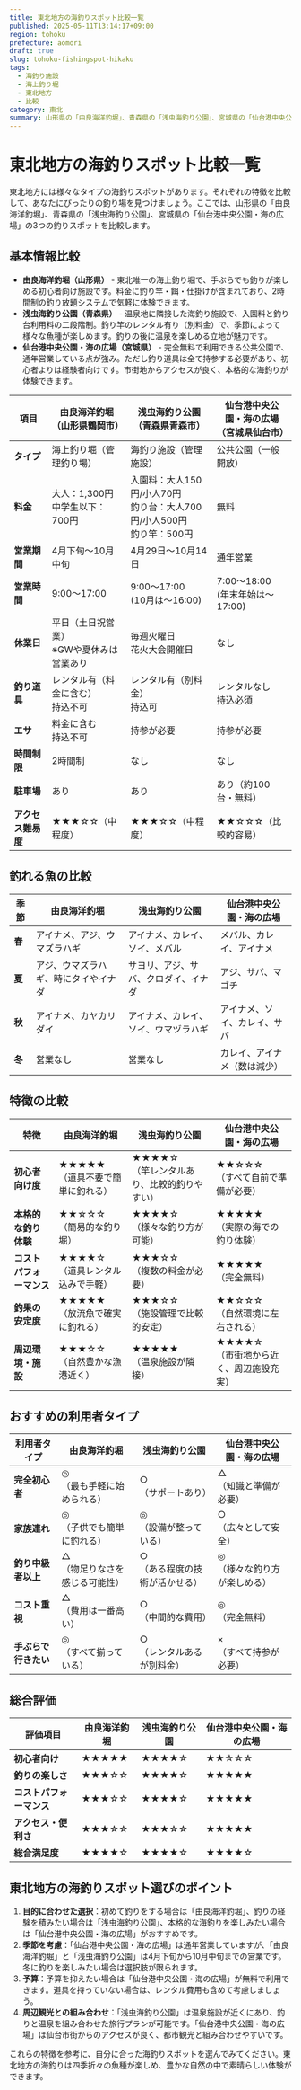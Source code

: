 ```yaml
---
title: 東北地方の海釣りスポット比較一覧
published: 2025-05-11T13:14:17+09:00
region: tohoku
prefecture: aomori
draft: true
slug: tohoku-fishingspot-hikaku
tags:
  - 海釣り施設
  - 海上釣り堀
  - 東北地方
  - 比較
category: 東北
summary: 山形県の「由良海洋釣堀」、青森県の「浅虫海釣り公園」、宮城県の「仙台港中央公園・海の広場」の3つの釣りスポットを比較します。
---
```

# 東北地方の海釣りスポット比較一覧

東北地方には様々なタイプの海釣りスポットがあります。それぞれの特徴を比較して、あなたにぴったりの釣り場を見つけましょう。ここでは、山形県の「由良海洋釣堀」、青森県の「浅虫海釣り公園」、宮城県の「仙台港中央公園・海の広場」の3つの釣りスポットを比較します。

## 基本情報比較

- **由良海洋釣堀（山形県）** - 東北唯一の海上釣り堀で、手ぶらでも釣りが楽しめる初心者向け施設です。料金に釣り竿・餌・仕掛けが含まれており、2時間制の釣り放題システムで気軽に体験できます。
- **浅虫海釣り公園（青森県）** - 温泉地に隣接した海釣り施設で、入園料と釣り台利用料の二段階制。釣り竿のレンタル有り（別料金）で、季節によって様々な魚種が楽しめます。釣りの後に温泉を楽しめる立地が魅力です。
- **仙台港中央公園・海の広場（宮城県）** - 完全無料で利用できる公共公園で、通年営業している点が強み。ただし釣り道具は全て持参する必要があり、初心者よりは経験者向けです。市街地からアクセスが良く、本格的な海釣りが体験できます。

|項目|由良海洋釣堀<br>（山形県鶴岡市）|浅虫海釣り公園<br>（青森県青森市）|仙台港中央公園・海の広場<br>（宮城県仙台市）|
|---|---|---|---|
|**タイプ**|海上釣り堀（管理釣り場）|海釣り施設（管理施設）|公共公園（一般開放）|
|**料金**|大人：1,300円<br>中学生以下：700円|入園料：大人150円/小人70円<br>釣り台：大人700円/小人500円<br>釣り竿：500円|無料|
|**営業期間**|4月下旬～10月中旬|4月29日～10月14日|通年営業|
|**営業時間**|9:00～17:00|9:00～17:00<br>(10月は～16:00)|7:00～18:00<br>(年末年始は～17:00)|
|**休業日**|平日（土日祝営業）<br>※GWや夏休みは営業あり|毎週火曜日<br>花火大会開催日|なし|
|**釣り道具**|レンタル有（料金に含む）<br>持込不可|レンタル有（別料金）<br>持込可|レンタルなし<br>持込必須|
|**エサ**|料金に含む<br>持込不可|持参が必要|持参が必要|
|**時間制限**|2時間制|なし|なし|
|**駐車場**|あり|あり|あり（約100台・無料）|
|**アクセス難易度**|★★★☆☆（中程度）|★★★☆☆（中程度）|★★☆☆☆（比較的容易）|

## 釣れる魚の比較

|季節|由良海洋釣堀|浅虫海釣り公園|仙台港中央公園・海の広場|
|---|---|---|---|
|**春**|アイナメ、アジ、ウマズラハギ|アイナメ、カレイ、ソイ、メバル|メバル、カレイ、アイナメ|
|**夏**|アジ、ウマズラハギ、時にタイやイナダ|サヨリ、アジ、サバ、クロダイ、イナダ|アジ、サバ、マゴチ|
|**秋**|アイナメ、カヤカリダイ|アイナメ、カレイ、ソイ、ウマヅラハギ|アイナメ、ソイ、カレイ、サバ|
|**冬**|営業なし|営業なし|カレイ、アイナメ（数は減少）|

## 特徴の比較

|特徴|由良海洋釣堀|浅虫海釣り公園|仙台港中央公園・海の広場|
|---|---|---|---|
|**初心者向け度**|★★★★★<br>（道具不要で簡単に釣れる）|★★★★☆<br>（竿レンタルあり、比較的釣りやすい）|★★☆☆☆<br>（すべて自前で準備が必要）|
|**本格的な釣り体験**|★★☆☆☆<br>（簡易的な釣り堀）|★★★★☆<br>（様々な釣り方が可能）|★★★★★<br>（実際の海での釣り体験）|
|**コストパフォーマンス**|★★★★☆<br>（道具レンタル込みで手軽）|★★★☆☆<br>（複数の料金が必要）|★★★★★<br>（完全無料）|
|**釣果の安定度**|★★★★★<br>（放流魚で確実に釣れる）|★★★☆☆<br>（施設管理で比較的安定）|★★☆☆☆<br>（自然環境に左右される）|
|**周辺環境・施設**|★★★☆☆<br>（自然豊かな漁港近く）|★★★★★<br>（温泉施設が隣接）|★★★★☆<br>（市街地から近く、周辺施設充実）|

## おすすめの利用者タイプ

|利用者タイプ|由良海洋釣堀|浅虫海釣り公園|仙台港中央公園・海の広場|
|---|---|---|---|
|**完全初心者**|◎<br>（最も手軽に始められる）|○<br>（サポートあり）|△<br>（知識と準備が必要）|
|**家族連れ**|◎<br>（子供でも簡単に釣れる）|◎<br>（設備が整っている）|○<br>（広々として安全）|
|**釣り中級者以上**|△<br>（物足りなさを感じる可能性）|○<br>（ある程度の技術が活かせる）|◎<br>（様々な釣り方が楽しめる）|
|**コスト重視**|△<br>（費用は一番高い）|○<br>（中間的な費用）|◎<br>（完全無料）|
|**手ぶらで行きたい**|◎<br>（すべて揃っている）|○<br>（レンタルあるが別料金）|×<br>（すべて持参が必要）|

## 総合評価

|評価項目|由良海洋釣堀|浅虫海釣り公園|仙台港中央公園・海の広場|
|---|---|---|---|
|**初心者向け**|★★★★★|★★★★☆|★★☆☆☆|
|**釣りの楽しさ**|★★★☆☆|★★★★☆|★★★★★|
|**コストパフォーマンス**|★★★☆☆|★★★★☆|★★★★★|
|**アクセス・便利さ**|★★★☆☆|★★★☆☆|★★★★★|
|**総合満足度**|★★★★☆|★★★★☆|★★★★☆|

## 東北地方の海釣りスポット選びのポイント

1. **目的に合わせた選択**：初めて釣りをする場合は「由良海洋釣堀」、釣りの経験を積みたい場合は「浅虫海釣り公園」、本格的な海釣りを楽しみたい場合は「仙台港中央公園・海の広場」がおすすめです。
2. **季節を考慮**：「仙台港中央公園・海の広場」は通年営業していますが、「由良海洋釣堀」と「浅虫海釣り公園」は4月下旬から10月中旬までの営業です。冬に釣りを楽しみたい場合は選択肢が限られます。
3. **予算**：予算を抑えたい場合は「仙台港中央公園・海の広場」が無料で利用できます。道具を持っていない場合は、レンタル費用も含めて考慮しましょう。
4. **周辺観光との組み合わせ**：「浅虫海釣り公園」は温泉施設が近くにあり、釣りと温泉を組み合わせた旅行プランが可能です。「仙台港中央公園・海の広場」は仙台市街からのアクセスが良く、都市観光と組み合わせやすいです。

これらの特徴を参考に、自分に合った海釣りスポットを選んでみてください。東北地方の海釣りは四季折々の魚種が楽しめ、豊かな自然の中で素晴らしい体験ができます。